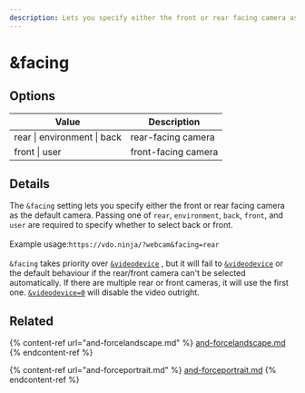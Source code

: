 ```yaml
---
description: Lets you specify either the front or rear facing camera as the default camera
---
```


# \&facing

## Options

| Value                       | Description         |
| --------------------------- | ------------------- |
| rear \| environment \| back | rear-facing camera  |
| front \| user               | front-facing camera |

## Details

The `&facing` setting lets you specify either the front or rear facing camera as the default camera. Passing one of `rear`, `environment`, `back`, `front`, and `user` are required to specify whether to select back or front.\
\
Example usage:`https://vdo.ninja/?webcam&facing=rear`\
\
`&facing` takes priority over [`&videodevice`](../source-settings/videodevice.md) , but it will fail to [`&videodevice`](../source-settings/videodevice.md) or the default behaviour if the rear/front camera can't be selected automatically. If there are multiple rear or front cameras, it will use the first one. [`&videodevice=0`](../source-settings/videodevice.md) will disable the video outright.

## Related

{% content-ref url="and-forcelandscape.md" %}
[and-forcelandscape.md](and-forcelandscape.md)
{% endcontent-ref %}

{% content-ref url="and-forceportrait.md" %}
[and-forceportrait.md](and-forceportrait.md)
{% endcontent-ref %}
